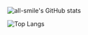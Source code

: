 ![all-smile's GitHub stats](https://github-readme-stats.vercel.app/api?username=he-wen-yao&show_icons=true&theme=tokyonight)



![Top Langs](https://github-readme-stats.vercel.app/api/top-langs/?username=he-wen-yao&layout=compact&theme=tokyonight)



<!--
### Hi there 👋
**he-wen-yao/he-wen-yao** is a ✨ _special_ ✨ repository because its `README.md` (this file) appears on your GitHub profile.

Here are some ideas to get you started:

- 🔭 I’m currently working on ...
- 🌱 I’m currently learning ...
- 👯 I’m looking to collaborate on ...
- 🤔 I’m looking for help with ...
- 💬 Ask me about ...
- 📫 How to reach me: ...
- 😄 Pronouns: ...
- ⚡ Fun fact: ...
-->
